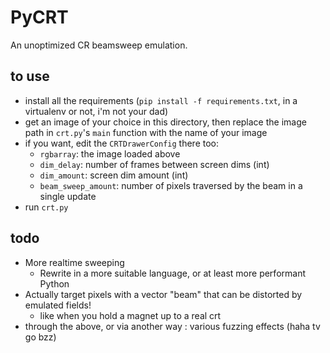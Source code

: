 # PyCRT 

An unoptimized CR beamsweep emulation.

## to use 
 - install all the requirements (`pip install -f requirements.txt`, in a virtualenv or not, i'm not your dad)
 - get an image of your choice in this directory, then replace the image path in `crt.py`'s `main` function with the name of your image
 - if you want, edit the `CRTDrawerConfig` there too:
   - `rgbarray`: the image loaded above 
   - `dim_delay`: number of frames between screen dims (int)
   - `dim_amount`: screen dim amount (int)
   - `beam_sweep_amount`: number of pixels traversed by the beam in a single update
 - run `crt.py`

## todo
 - More realtime sweeping
   - Rewrite in a more suitable language, or at least more performant Python
 - Actually target pixels with a vector "beam" that can be distorted by emulated fields!
   - like when you hold a magnet up to a real crt
 - through the above, or via another way : various fuzzing effects (haha tv go bzz)
